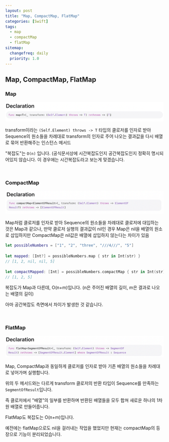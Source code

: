 ```yaml
---
layout: post
title: "Map, CompactMap, FlatMap"
categories: [Swift]
tags: 
  - map
  - compactMap
  - flatMap
sitemap:
  changefreq: daily
  priority: 1.0
---
```


## Map, CompactMap, FlatMap

### Map

![image-20220913184204453](https://raw.githubusercontent.com/Neph3779/Blog-Image/forUpload/img/20220913184241.png)

transform이라는 `(Self.Element) throws -> T` 타입의 클로저를 인자로 받아 Sequence의 원소들을 차례대로 transform의 인자로 주어 나오는 결과값을 다시 배열로 묶어 반환해주는 인스턴스 메서드

"복잡도"는 `O(n)` 입니다. (공식문서상에 시간복잡도인지 공간복잡도인지 정확히 명시되어있지 않습니다. 이 경우에는 시간복잡도라고 보는게 맞겠습니다.

<br/> 

### CompactMap

![image-20220913184222619](https://raw.githubusercontent.com/Neph3779/Blog-Image/forUpload/img/20220913184247.png)

Map처럼 클로저를 인자로 받아 Sequence의 원소들을 차례대로 클로저에 대입하는 것은 Map과 같으나, 만약 클로저 실행의 결과값이 nil인 경우 Map은 nil을 배열의 원소로 삽입하지만 CompactMap은 nil값은 배열에 삽입하지 않는다는 차이가 있음

```swift
let possibleNumbers = ["1", "2", "three", "///4///", "5"]

let mapped: [Int?] = possibleNumbers.map { str in Int(str) }
// [1, 2, nil, nil, 5]

let compactMapped: [Int] = possibleNumbers.compactMap { str in Int(str) }
// [1, 2, 5]
```

복잡도가 Map과 다른데, O(n+m)입니다. (n은 주어진 배열의 길이, m은 결과로 나오는 배열의 길이)

아마 공간복잡도 측면에서 차이가 발생한 것 같습니다.

<br/>

### FlatMap

![image-20220913184300169](https://raw.githubusercontent.com/Neph3779/Blog-Image/forUpload/img/20220913184300.png)

Map, CompactMap과 동일하게 클로저를 인자로 받아 기존 배열의 원소들을 차례대로 넣어가며 실행합니다. 

위의 두 메서드와는 다르게 transform 클로저의 반환 타입이 Sequence를 만족하는  `SegmentOfResult`입니다.

즉 클로저에서 "배열"의 일부를 반환하며 반환된 배열들을 모두 합쳐 새로운 하나의 1차원 배열로 만들어줍니다.

FlatMap도 복잡도는 O(n+m)입니다.

예전에는 flatMap으로도 nil을 걸러내는 작업을 했었지만 현재는 compactMap의 등장으로 기능이 분리되었습니다.